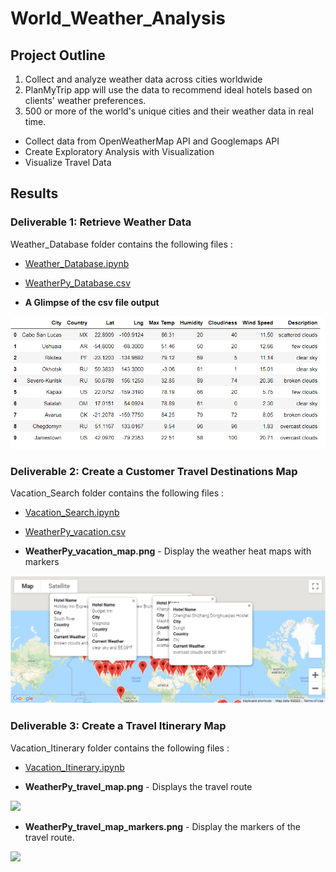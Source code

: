 # World_Weather_Analysis
## Project Outline
1) Collect and analyze weather data across cities worldwide
2) PlanMyTrip app will use the data to recommend ideal hotels based on clients' weather preferences.
3) 500 or more of the world's unique cities and their weather data in real time. 
  * Collect data from OpenWeatherMap API and Googlemaps API
  * Create Exploratory Analysis with Visualization
  * Visualize Travel Data

## Results
### Deliverable 1: Retrieve Weather Data

 Weather_Database folder contains the following files :

  * [Weather_Database.ipynb](Weather_Database/Weather_Database.ipynb)
  * [WeatherPy_Database.csv](Weather_Database/WeatherPy_Database.csv)
  
  * **A Glimpse of the csv file output** 
  <img src="Weather_Database/WeatherPy_Database.png" />
  
### Deliverable 2: Create a Customer Travel Destinations Map

Vacation_Search folder contains the following files :
  * [Vacation_Search.ipynb](Vacation_Search/Vacation_Search.ipynb)
  * [WeatherPy_vacation.csv](Vacation_Search/WeatherPy_vacation.csv)
  
  * **WeatherPy_vacation_map.png** - Display the weather heat maps with markers
  <img src="Vacation_Search/WeatherPy_vacation_map.png" />
 
 ### Deliverable 3: Create a Travel Itinerary Map
 Vacation_Itinerary folder contains the following files :
  * [Vacation_Itinerary.ipynb]()
  
  * **WeatherPy_travel_map.png** - Displays the travel route
   <img src="Vacation_Itinerary/WeatherPy_travel_map.png" />
   
   
  * **WeatherPy_travel_map_markers.png** - Display the markers of the travel route. 
   <img src="Vacation_Itinerary/WeatherPy_travel_map_markers.png" />


